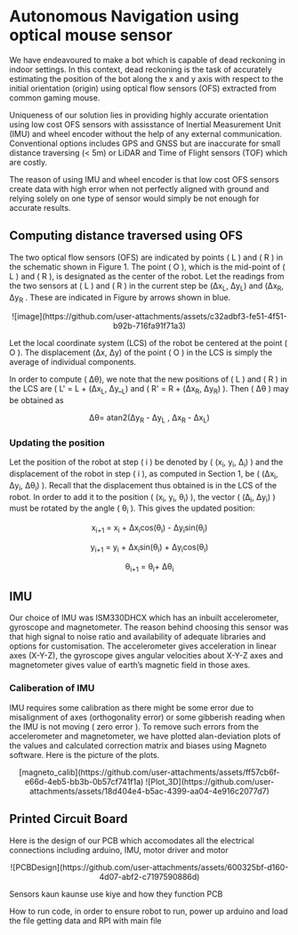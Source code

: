 
# Autonomous Navigation using optical mouse sensor

We have endeavoured to make a bot which is capable of dead reckoning in indoor
settings. In this context, dead reckoning is the task of accurately estimating the position of the bot along the x and y axis with respect to the initial orientation (origin) using optical flow sensors (OFS) extracted from common gaming mouse. 

Uniqueness of our solution lies in providing highly accurate orientation using low cost OFS sensors with assisstance of Inertial Measurement Unit (IMU) and wheel encoder without the help of any external communication. Conventional options includes GPS and GNSS but are inaccurate for small distance traversing (< 5m) or  LiDAR and Time of Flight sensors (TOF) which are costly. 

The reason of using IMU and wheel encoder is that low cost OFS sensors create data with high error when not perfectly aligned with ground and relying solely on one type of sensor would simply be not enough for accurate results.

## Computing distance traversed using OFS

The two optical flow sensors (OFS) are indicated by points \( L \) and \( R \) in the schematic shown in Figure 1\. The point \( O \), which is the mid-point of \( L \) and \( R \), is designated as the center of the robot. Let the readings from the two sensors at \( L \) and \( R \) in the current step be (Δx<sub>L</sub>, Δy<sub>L</sub>)  and (Δx<sub>R</sub>, Δy<sub>R</sub> . These are indicated in Figure by arrows shown in blue.

<p align="center"> ![image](https://github.com/user-attachments/assets/c32adbf3-fe51-4f51-b92b-716fa91f71a3) </p>
                            

Let the local coordinate system (LCS) of the robot be centered at the point \( O \). The displacement (Δx, Δy)  of the point \( O \) in the LCS is simply the average of individual components.

In order to compute \( Δθ), we note that the new positions of \( L \) and \( R \) in the LCS are \( L' = L + (Δx<sub>L</sub>, Δy_<sub>L</sub>)  and \( R' = R + (Δx<sub>R</sub>,  Δy<sub>R</sub>) \). Then \( Δθ ) may be obtained as

<p align="center"> Δθ= atan2(Δy<sub>R</sub> - Δy<sub>L</sub> , Δx<sub>R</sub> - Δx<sub>L</sub>) </p>


### Updating the position
Let the position of the robot at step \( i \) be denoted by \( (x<sub>i</sub>, y<sub>i</sub>, Δ<sub>i</sub>) \) and the displacement of the robot in step \( i \), as computed in Section 1, be \( (Δx<sub>i</sub>, Δy<sub>i</sub>, Δθ<sub>i</sub>) \). Recall that the displacement thus obtained is in the LCS of the robot. In order to add it to the position \( (x<sub>i</sub>, y<sub>i</sub>, θ<sub>i</sub>) \), the vector \( (Δ<sub>i</sub>, Δy<sub>i</sub>) \) must be rotated by the angle \( θ<sub>i</sub> \). This gives the updated position:
                        
<p align="center"> x<sub>i+1</sub> = x<sub>i</sub> + Δx<sub>i</sub>cos(θ<sub>i</sub>) - Δy<sub>i</sub>sin(θ<sub>i</sub>) </p>
<p align="center"> y<sub>i+1</sub> = y<sub>i</sub> + Δx<sub>i</sub>sin(θ<sub>i</sub>) + Δy<sub>i</sub>cos(θ<sub>i</sub>) </p>
<p align="center"> θ<sub>i+1</sub> = θ<sub>i</sub>+ Δθ<sub>i</sub> </p>


## IMU 
Our choice of IMU was ISM330DHCX which has an inbuilt accelerometer, gyroscope and magnetometer. The reason behind choosing this sensor was that high signal to noise ratio and availability of adequate libraries and options for customisation. The accelerometer gives acceleration in linear axes (X-Y-Z), the gyroscope gives angular velocities about X-Y-Z axes and magnetometer gives value of earth’s magnetic field in those axes.

### Caliberation of IMU
IMU requires some calibration as there might be some error due to misalignment of axes (orthogonality error) or some gibberish reading when the IMU is not moving ( zero error ). To remove such errors from the accelerometer and magnetometer, we have plotted alan-deviation plots of the values and calculated correction matrix and biases using Magneto software. Here is the picture of the plots.

<p align="center"> [magneto_calib](https://github.com/user-attachments/assets/ff57cb6f-e66d-4eb5-bb3b-0b57cf741f1a) ![Plot_3D](https://github.com/user-attachments/assets/18d404e4-b5ac-4399-aa04-4e916c2077d7) </p>




## Printed Circuit Board
Here is the design of our PCB which accomodates all the electrical connections including arduino, IMU, motor driver and motor
<p align="center"> ![PCBDesign](https://github.com/user-attachments/assets/600325bf-d160-4d07-abf2-c7197590886d) </p>



Sensors kaun kaunse use kiye and how they function
PCB 

How to run code, in order to ensure robot to run, power up arduino and load the file getting data and RPI with main file 


